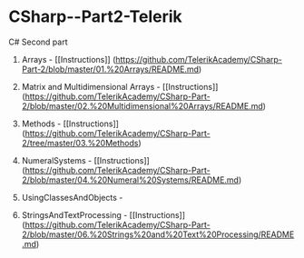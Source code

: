 # CSharp--Part2-Telerik
C# Second part

1. Arrays     -       [[Instructions]]
(https://github.com/TelerikAcademy/CSharp-Part-2/blob/master/01.%20Arrays/README.md)

2. Matrix and Multidimensional Arrays   -   [[Instructions]] (https://github.com/TelerikAcademy/CSharp-Part-2/blob/master/02.%20Multidimensional%20Arrays/README.md)

3. Methods    -       [[Instructions]]   
(https://github.com/TelerikAcademy/CSharp-Part-2/tree/master/03.%20Methods)

4. NumeralSystems   -   [[Instructions]] 
(https://github.com/TelerikAcademy/CSharp-Part-2/blob/master/04.%20Numeral%20Systems/README.md)

5. UsingClassesAndObjects   - 

6. StringsAndTextProcessing   - [[Instructions]]
(https://github.com/TelerikAcademy/CSharp-Part-2/blob/master/06.%20Strings%20and%20Text%20Processing/README.md)
